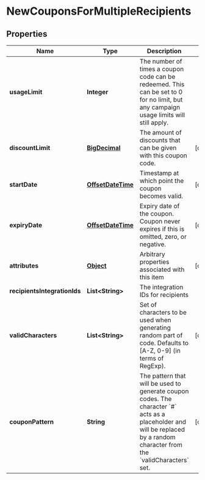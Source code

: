 

# NewCouponsForMultipleRecipients

## Properties

Name | Type | Description | Notes
------------ | ------------- | ------------- | -------------
**usageLimit** | **Integer** | The number of times a coupon code can be redeemed. This can be set to 0 for no limit, but any campaign usage limits will still apply.  | 
**discountLimit** | [**BigDecimal**](BigDecimal.md) | The amount of discounts that can be given with this coupon code.  |  [optional]
**startDate** | [**OffsetDateTime**](OffsetDateTime.md) | Timestamp at which point the coupon becomes valid. |  [optional]
**expiryDate** | [**OffsetDateTime**](OffsetDateTime.md) | Expiry date of the coupon. Coupon never expires if this is omitted, zero, or negative. |  [optional]
**attributes** | [**Object**](.md) | Arbitrary properties associated with this item |  [optional]
**recipientsIntegrationIds** | **List&lt;String&gt;** | The integration IDs for recipients | 
**validCharacters** | **List&lt;String&gt;** | Set of characters to be used when generating random part of code. Defaults to [A-Z, 0-9] (in terms of RegExp). |  [optional]
**couponPattern** | **String** | The pattern that will be used to generate coupon codes. The character &#x60;#&#x60; acts as a placeholder and will be replaced by a random character from the &#x60;validCharacters&#x60; set.  |  [optional]



